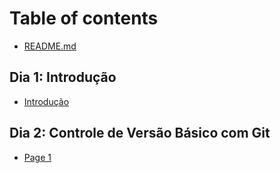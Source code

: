 # Table of contents

* [README.md](README.md)

## Dia 1: Introdução

* [Introdução](<README (1).md>)

## Dia 2: Controle de Versão Básico com Git

* [Page 1](dia-2-controle-de-versao-basico-com-git/page-1.md)
